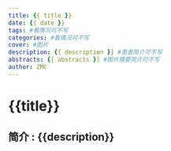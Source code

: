 ```yaml
---
title: {{ title }}
date: {{ date }}
tags: #看情况可不写
categories: #看情况可不写
cover: #图片
description: {{ description }} #里面简介可不写
abstracts: {{ abstracts }} #图片摘要简介可不写
author: ZMC
---
```


#  {{title}}

## 简介 : {{description}}


